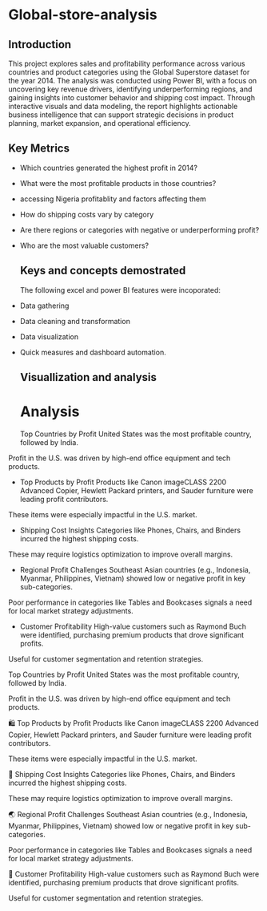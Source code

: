 # Global-store-analysis
## Introduction
This project explores sales and profitability performance across various countries and product categories using the Global Superstore dataset for the year 2014. The analysis was conducted using Power BI, with a focus on uncovering key revenue drivers, identifying underperforming regions, and gaining insights into customer behavior and shipping cost impact. Through interactive visuals and data modeling, the report highlights actionable business intelligence that can support strategic decisions in product planning, market expansion, and operational efficiency.

## Key Metrics
- Which countries generated the highest profit in 2014?

- What were the most profitable products in those countries?
- accessing Nigeria profitablity and factors affecting them
- How do shipping costs vary by category

- Are there regions or categories with negative or underperforming profit?

- Who are the most valuable customers?

  ## Keys and concepts demostrated
  The following excel and  power BI features were incoporated:
- Data gathering
- Data cleaning and transformation
- Data visualization
- Quick measures and dashboard automation.

  ##  Visuallization and analysis


  # Analysis
  Top Countries by Profit
United States was the most profitable country, followed by India.

Profit in the U.S. was driven by high-end office equipment and tech products.

- Top Products by Profit
Products like Canon imageCLASS 2200 Advanced Copier, Hewlett Packard printers, and Sauder furniture were leading profit contributors.

These items were especially impactful in the U.S. market.

- Shipping Cost Insights
Categories like Phones, Chairs, and Binders incurred the highest shipping costs.

These may require logistics optimization to improve overall margins.
- Regional Profit Challenges
Southeast Asian countries (e.g., Indonesia, Myanmar, Philippines, Vietnam) showed low or negative profit in key sub-categories.

Poor performance in categories like Tables and Bookcases signals a need for local market strategy adjustments.

- Customer Profitability
High-value customers such as Raymond Buch were identified, purchasing premium products that drove significant profits.

Useful for customer segmentation and retention strategies.

Top Countries by Profit
United States was the most profitable country, followed by India.

Profit in the U.S. was driven by high-end office equipment and tech products.

🛍️ Top Products by Profit
Products like Canon imageCLASS 2200 Advanced Copier, Hewlett Packard printers, and Sauder furniture were leading profit contributors.

These items were especially impactful in the U.S. market.

🚚 Shipping Cost Insights
Categories like Phones, Chairs, and Binders incurred the highest shipping costs.

These may require logistics optimization to improve overall margins.

🌏 Regional Profit Challenges
Southeast Asian countries (e.g., Indonesia, Myanmar, Philippines, Vietnam) showed low or negative profit in key sub-categories.

Poor performance in categories like Tables and Bookcases signals a need for local market strategy adjustments.

👤 Customer Profitability
High-value customers such as Raymond Buch were identified, purchasing premium products that drove significant profits.

Useful for customer segmentation and retention strategies.







